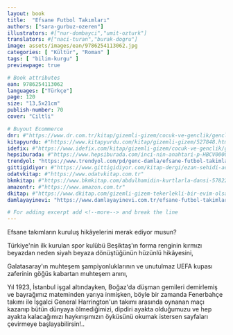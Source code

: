 ```yaml
---
layout: book
title:  "Efsane Futbol Takımları"
authors: ["sara-gurbuz-ozeren"]
illustrators: #["nur-dombayci","umit-ozturk"]
translators: #["naci-turan","burak-dogru"]
image: assets/images/ean/9786254113062.jpg
categories: [ "Kültür", "Roman" ]
tags: [ "bilim-kurgu" ]
previewpage: true

# Book attributes
ean: 9786254113062
languages: ["Türkçe"]
page: 120
size: "13,5x21cm"
publish-number: 70
cover: "Ciltli"

# Buyout Ecommerce
dnr: #"https://www.dr.com.tr/kitap/gizemli-gizem/cocuk-ve-genclik/genclik-10-yas/roman-oyku/urunno=0001857499001"
kitapyurdu: #"https://www.kitapyurdu.com/kitap/gizemli-gizem/527848.html&filter_name=Gizemli+Gizem"
idefix: #"https://www.idefix.com/kitap/gizemli-gizem/cocuk-ve-genclik/genclik-10-yas/roman-oyku/urunno=0001857499001"
hepsiburada: #"https://www.hepsiburada.com/inci-nin-anahtari-p-HBCV000037ZQ0U"
trendyol: "https://www.trendyol.com/pd/genc-damla/efsane-futbol-takimlari-p-382801453"
gittigidiyor: #"https://www.gittigidiyor.com/kitap-dergi/ezan-sehidi-adnan-menderes_pdp_732728793"
odatvkitap: #"https://www.odatvkitap.com.tr"
bkmkitap: #"https://www.bkmkitap.com/abdulhamidin-kurtlarla-dansi-578226"
amazontr: #"https://www.amazon.com.tr"
dkitap: #"https://www.dkitap.com/gizemli-gizem-tekerlekli-bir-evim-olsa"
damlayayinevi: "https://www.damlayayinevi.com.tr/efsane-futbol-takimlari"

# For adding excerpt add <!--more--> and break the line
---
```

Efsane takımların kuruluş hikâyelerini merak ediyor musun?

Türkiye'nin ilk kurulan spor kulübü Beşiktaş'ın forma renginin kırmızı beyazdan neden siyah beyaza dönüştüğünün hüzünlü hikâyesini,

Galatasaray'ın muhteşem şampiyonluklarının ve unutulmaz UEFA kupası zaferinin göğüs kabartan muhteşem anını,

Yıl 1923, İstanbul işgal altındayken, Boğaz'da düşman gemileri demirlemiş ve bayrağımız mateminden yarıya inmişken, böyle bir zamanda Fenerbahçe takımı ile İşgalci General Harrington'un takımı arasında oynanan maçı kazanıp bütün dünyaya ölmediğimizi, dipdiri ayakta olduğumuzu ve hep ayakta kalacağımızı haykırışımızın öyküsünü okumak istersen sayfaları çevirmeye başlayabilirsin!..
<!--more--> 